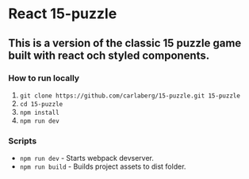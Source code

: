 # React 15-puzzle #
This is a version of the classic 15 puzzle game built with react och styled components.
---
### How to run locally
1. `git clone https://github.com/carlaberg/15-puzzle.git 15-puzzle`
2. `cd 15-puzzle`
3. `npm install`
4. `npm run dev`

### Scripts
* `npm run dev` - Starts webpack devserver.
* `npm run build` - Builds project assets to dist folder.